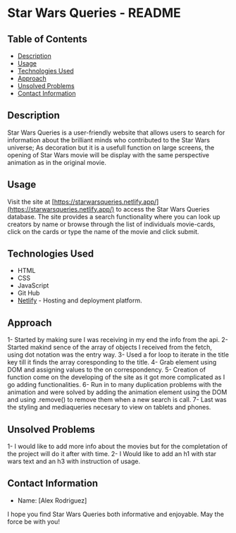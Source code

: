 # Star Wars Queries - README

## Table of Contents

- [Description](#description)
- [Usage](#usage)
- [Technologies Used](#technologies-used)
- [Approach](#approach)
- [Unsolved Problems](#unsolved-problems)
- [Contact Information](#contact-information)

## Description

Star Wars Queries is a user-friendly website that allows users to search for information about the brilliant minds who contributed to the Star Wars universe; As decoration but it is a usefull function on large screens, the opening of Star Wars movie will be display with the same perspective animation as in the original movie.

## Usage

Visit the site at [https://starwarsqueries.netlify.app/](https://starwarsqueries.netlify.app/) to access the Star Wars Queries database. The site provides a search functionality where you can look up creators by name or browse through the list of individuals movie-cards, click on the cards or type the name of the movie and click submit.

## Technologies Used

- HTML
- CSS
- JavaScript
- Git Hub
- [Netlify](https://www.netlify.com/) - Hosting and deployment platform.

## Approach

1- Started by making sure I was receiving in my end the info from the api.
2- Started makind sence of the array of objects I received from the fetch, using dot notation was the entry way.
3- Used a for loop to iterate in the title key till it finds the array coresponding to the title.
4- Grab element using DOM and assigning values to the on correspondency.
5- Creation of function come on the developing of the site as it got more complicated as I go adding functionalities.
6- Run in to many duplication problems with the animation and were solved by adding the animation element using the DOM and using .remove() to remove them when a new search is call.
7- Last was the styling and mediaqueries necesary to view on tablets and phones.

## Unsolved Problems

1- I would like to add more info about the movies but for the completation of the project will do it after with time.
2- I Would like to add an h1 with star wars text and an h3 with instruction of usage.

## Contact Information

- Name: [Alex Rodriguez]

I hope you find Star Wars Queries both informative and enjoyable. May the force be with you!

